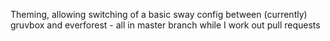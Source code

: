 Theming, allowing switching of a basic sway config between (currently) gruvbox and everforest - all in master branch while I work out pull requests
